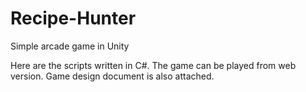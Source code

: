 # Recipe-Hunter
Simple arcade game in Unity

Here are the scripts written in C#. The game can be played from web version. Game design document is also attached.
